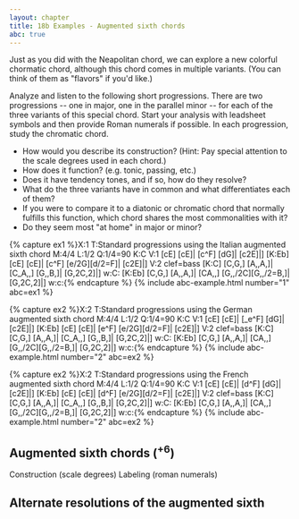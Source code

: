 ```yaml
---
layout: chapter
title: 18b Examples - Augmented sixth chords
abc: true
---
```


Just as you did with the Neapolitan chord, we can explore a new colorful chormatic chord, although this chord comes in multiple variants. (You can think of them as "flavors" if you'd like.) 

Analyze and listen to the following short progressions. There are two progressions -- one in major, one in the parallel minor -- for each of the three variants of this special chord. Start your analysis with leadsheet symbols and then provide Roman numerals if possible. In each progression, study the chromatic chord.
- How would you describe its construction? (Hint: Pay special attention to the scale degrees used in each chord.) 
- How does it function? (e.g. tonic, passing, etc.) 
- Does it have tendency tones, and if so, how do they resolve? 
- What do the three variants have in common and what differentiates each of them? 
- If you were to compare it to a diatonic or chromatic chord that normally fulfills this function, which chord shares the most commonalities with it? 
- Do they seem most "at home" in major or minor?

{% capture ex1 %}X:1
T:Standard progressions using the Italian augmented sixth chord
M:4/4
L:1/2
Q:1/4=90
K:C
V:1
[cE] [cE]| [c^F] [dG]| [c2E]|]
[K:Eb] [cE] [cE]| [c^F] [e/2G][d/2=F]| [c2E]|]
V:2 clef=bass
[K:C] [C,G,] [A,,A,]| [C_A,,] [G,,B,]| [G,2C,2]|]
w:C:
[K:Eb] [C,G,] [A,,A,]| [CA,,] [G,,/2C][G,,/2=B,]| [G,2C,2]|]
w:c:{% endcapture %}
{% include abc-example.html number="1" abc=ex1 %}

{% capture ex2 %}X:2
T:Standard progressions using the German augmented sixth chord
M:4/4
L:1/2
Q:1/4=90
K:C
V:1
[cE] [cE]| [_e^F] [dG]| [c2E]|]
[K:Eb] [cE] [cE]| [e^F] [e/2G][d/2=F]| [c2E]|]
V:2 clef=bass
[K:C] [C,G,] [A,,A,]| [C_A,,] [G,,B,]| [G,2C,2]|]
w:C:
[K:Eb] [C,G,] [A,,A,]| [CA,,] [G,,/2C][G,,/2=B,]| [G,2C,2]|]
w:c:{% endcapture %}
{% include abc-example.html number="2" abc=ex2 %}

{% capture ex2 %}X:2
T:Standard progressions using the French augmented sixth chord
M:4/4
L:1/2
Q:1/4=90
K:C
V:1
[cE] [cE]| [d^F] [dG]| [c2E]|]
[K:Eb] [cE] [cE]| [d^F] [e/2G][d/2=F]| [c2E]|]
V:2 clef=bass
[K:C] [C,G,] [A,,A,]| [C_A,,] [G,,B,]| [G,2C,2]|]
w:C:
[K:Eb] [C,G,] [A,,A,]| [CA,,] [G,,/2C][G,,/2=B,]| [G,2C,2]|]
w:c:{% endcapture %}
{% include abc-example.html number="2" abc=ex2 %}

## Augmented sixth chords (<sup>+6</sup>)

Construction (scale degrees)
Labeling (roman numerals)

## Alternate resolutions of the augmented sixth

